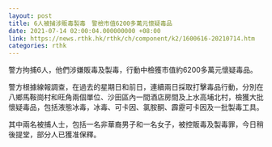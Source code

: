 ```yaml
---
layout: post
title: 6人被捕涉販毒製毒　警檢市值6200多萬元懷疑毒品
date: 2021-07-14 02:00:04.000000000 +08:00
link: https://news.rthk.hk/rthk/ch/component/k2/1600616-20210714.htm
categories: rthk
---
```


警方拘捕6人，他們涉嫌販毒及製毒，行動中檢獲市值約6200多萬元懷疑毒品。

警方根據線報調查，在過去的星期日和前日，連續兩日採取打擊毒品行動，分別在八鄉馬鞍崗村和旺角兩個單位、沙田區內一間酒店房間及上水高埔北村，檢獲大批懷疑毒品，包括液態冰毒，冰毒、可卡因、氯胺酮、霹靂可卡因及一批製毒工具。

其中兩名被捕人士，包括一名非華裔男子和一名女子，被控販毒及製毒罪，今日稍後提堂，部分人已獲准保釋。　
